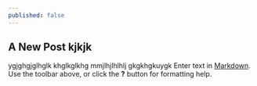 ```yaml
---
published: false
---
```

## A New Post kjkjk


ygjghgjglhglk
khglkglkhg
mmjlhjlhlhlj
gkgkhgkuygk
Enter text in [Markdown](http://daringfireball.net/projects/markdown/). Use the toolbar above, or click the **?** button for formatting help.
